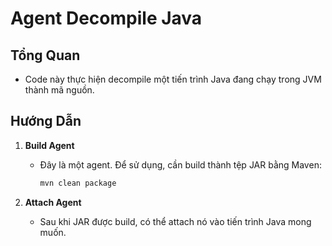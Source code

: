 # Agent Decompile Java

## Tổng Quan

- Code này thực hiện decompile một tiến trình Java đang chạy trong JVM thành mã nguồn.

## Hướng Dẫn

1. **Build Agent**
   - Đây là một agent. Để sử dụng, cần build thành tệp JAR bằng Maven:
     ```bash
     mvn clean package
     ```

2. **Attach Agent**
   - Sau khi JAR được build, có thể attach nó vào tiến trình Java mong muốn.


